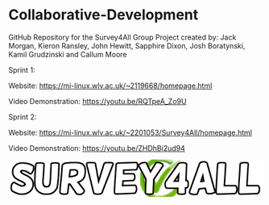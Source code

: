 # Collaborative-Development
GitHub Repository for the Survey4All Group Project created by: Jack Morgan, Kieron Ransley, John Hewitt, Sapphire Dixon, Josh Boratynski, Kamil Grudzinski and Callum Moore

Sprint 1: 

Website: https://mi-linux.wlv.ac.uk/~2119668/homepage.html

Video Demonstration: https://youtu.be/RQTpeA_Zo9U


Sprint 2: 

Website: https://mi-linux.wlv.ac.uk/~2201053/Survey4All/homepage.html

Video Demonstration: https://youtu.be/ZHDhBj2ud94

<img src= "https://github.com/Jack-Morgan22/Collaborative-Development/blob/main/Website%20Development/Image%20Creation/Logo/Version%204/Survey4All%20Logo.png">

